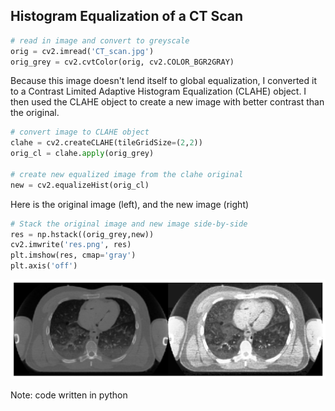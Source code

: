 ## Histogram Equalization of a CT Scan

```python
# read in image and convert to greyscale
orig = cv2.imread('CT_scan.jpg')
orig_grey = cv2.cvtColor(orig, cv2.COLOR_BGR2GRAY)
```

Because this image doesn't lend itself to global equalization, I converted it to a Contrast Limited Adaptive Histogram Equalization (CLAHE) object. I then used the CLAHE object to create a new image with better contrast than the original.
```python
# convert image to CLAHE object
clahe = cv2.createCLAHE(tileGridSize=(2,2))
orig_cl = clahe.apply(orig_grey)

# create new equalized image from the clahe original
new = cv2.equalizeHist(orig_cl)
```

Here is the original image (left), and the new image (right)
```python
# Stack the original image and new image side-by-side
res = np.hstack((orig_grey,new))
cv2.imwrite('res.png', res)
plt.imshow(res, cmap='gray')
plt.axis('off')
```







    
<img src="CT_equalized_grey.png" width="650" />
    
Note: code written in python

